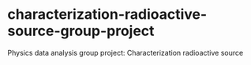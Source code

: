 # characterization-radioactive-source-group-project
Physics data analysis group project: Characterization radioactive source
